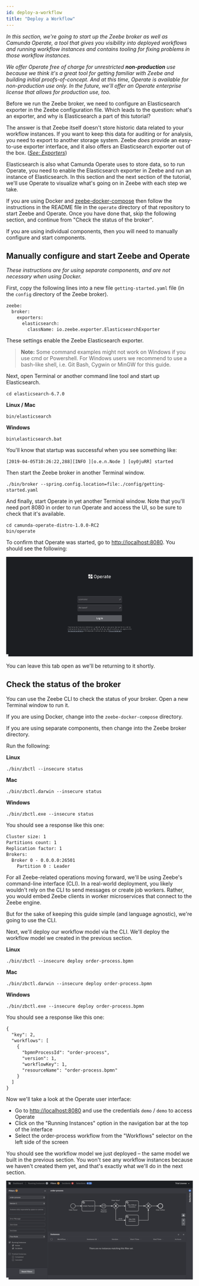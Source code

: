 ```yaml
---
id: deploy-a-workflow
title: "Deploy a Workflow"
---
```


_In this section, we're going to start up the Zeebe broker as well as Camunda Operate, a tool that gives you visibility into deployed workflows and running workflow instances and contains tooling for fixing problems in those workflow instances._

_We offer Operate free of charge for unrestricted **non-production** use because we think it's a great tool for getting familiar with Zeebe and building initial proofs-of-concept. And at this time, Operate is available for non-production use only. In the future, we'll offer an Operate enterprise license that allows for production use, too._

Before we run the Zeebe broker, we need to configure an Elasticsearch exporter in the Zeebe configuration file. Which leads to the question: what's an exporter, and why is Elasticsearch a part of this tutorial?

The answer is that Zeebe itself doesn't store historic data related to your workflow instances. If you want to keep this data for auditing or for analysis, you need to export to another storage system. Zeebe _does_ provide an easy-to-use exporter interface, and it also offers an Elasticsearch exporter out of the box. (_[See: Exporters](/product-manuals/zeebe/open-source/exporters.md)_)

Elasticsearch is also what Camunda Operate uses to store data, so to run Operate, you need to enable the Elasticsearch exporter in Zeebe and run an instance of Elasticsearch. In this section and the next section of the tutorial, we'll use Operate to visualize what's going on in Zeebe with each step we take.

If you are using Docker and [zeebe-docker-compose](https://github.com/zeebe-io/zeebe-docker-compose) then follow the instructions in the README file in the `operate` directory of that repository to start Zeebe and Operate. Once you have done that, skip the following section, and continue from "Check the status of the broker".

If you are using individual components, then you will need to manually configure and start components.

## Manually configure and start Zeebe and Operate

_These instructions are for using separate components, and are not necessary when using Docker._

First, copy the following lines into a new file `getting-started.yaml` file (in the `config` directory of the Zeebe broker).

```
zeebe:
  broker:
    exporters:
      elasticsearch:
        className: io.zeebe.exporter.ElasticsearchExporter
```

These settings enable the Zeebe Elasticsearch exporter.

> **Note:** Some command examples might not work on Windows if you use cmd or
> Powershell. For Windows users we recommend to use a bash-like shell, i.e. Git
> Bash, Cygwin or MinGW for this guide.

Next, open Terminal or another command line tool and start up Elasticsearch.

```
cd elasticsearch-6.7.0
```

**Linux / Mac**

```
bin/elasticsearch
```

**Windows**

```
bin\elasticsearch.bat
```

You'll know that startup was successful when you see something like:

```
[2019-04-05T10:26:22,288][INFO ][o.e.n.Node ] [oy0juRR] started
```

Then start the Zeebe broker in another Terminal window.

```
./bin/broker --spring.config.location=file:./config/getting-started.yaml
```

And finally, start Operate in yet another Terminal window. Note that you'll need port 8080 in order to run Operate and access the UI, so be sure to check that it's available.

```
cd camunda-operate-distro-1.0.0-RC2
bin/operate
```

To confirm that Operate was started, go to [http://localhost:8080](http://localhost:8080). You should see the following:

![Zeebe Configuration File](assets/Operate-Login-Page.png)

You can leave this tab open as we'll be returning to it shortly.

## Check the status of the broker

You can use the Zeebe CLI to check the status of your broker. Open a new Terminal window to run it.

If you are using Docker, change into the `zeebe-docker-compose` directory.

If you are using separate components, then change into the Zeebe broker directory.

Run the following:

**Linux**

```
./bin/zbctl --insecure status
```

**Mac**

```
./bin/zbctl.darwin --insecure status
```

**Windows**

```
./bin/zbctl.exe --insecure status
```

You should see a response like this one:

```
Cluster size: 1
Partitions count: 1
Replication factor: 1
Brokers:
  Broker 0 - 0.0.0.0:26501
    Partition 0 : Leader
```

For all Zeebe-related operations moving forward, we'll be using Zeebe's command-line interface (CLI). In a real-world deployment, you likely wouldn't rely on the CLI to send messages or create job workers. Rather, you would embed Zeebe clients in worker microservices that connect to the Zeebe engine.

But for the sake of keeping this guide simple (and language agnostic), we're going to use the CLI.

Next, we'll deploy our workflow model via the CLI. We'll deploy the workflow model we created in the previous section.

**Linux**

```
./bin/zbctl --insecure deploy order-process.bpmn
```

**Mac**

```
./bin/zbctl.darwin --insecure deploy order-process.bpmn
```

**Windows**

```
./bin/zbctl.exe --insecure deploy order-process.bpmn
```

You should see a response like this one:

```
{
  "key": 2,
  "workflows": [
    {
      "bpmnProcessId": "order-process",
      "version": 1,
      "workflowKey": 1,
      "resourceName": "order-process.bpmn"
    }
  ]
}
```

Now we'll take a look at the Operate user interface:

- Go to [http://localhost:8080](http://localhost:8080) and use the credentials `demo` / `demo` to access Operate
- Click on the "Running Instances" option in the navigation bar at the top of the interface
- Select the order-process workflow from the "Workflows" selector on the left side of the screen

You should see the workflow model we just deployed – the same model we built in the previous section. You won't see any workflow instances because we haven't created them yet, and that's exactly what we'll do in the next section.

![Workflow in Operate](assets/tutorial-4.0-workflow-in-operate.png)
